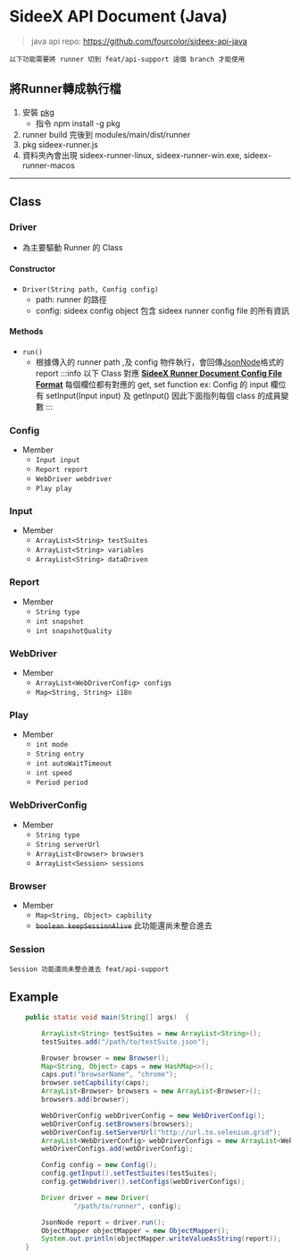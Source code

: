# SideeX API Document (Java)
> java api repo: https://github.com/fourcolor/sideex-api-java
```
以下功能需要將 runner 切到 feat/api-support 這個 branch 才能使用
```

## 將Runner轉成執行檔
1. 安裝 [pkg](https://www.npmjs.com/package/pkg)
    * 指令 npm install -g pkg
2. runner build 完後到 modules/main/dist/runner
3. pkg sideex-runner.js 
4. 資料夾內會出現 sideex-runner-linux, sideex-runner-win.exe, sideex-runner-macos 

---

## Class
### Driver
* 為主要驅動 Runner 的 Class
#### Constructor
* `Driver(String path, Config config)`
    * path: runner 的路徑
    * config: sideex config object 包含 sideex runner config file 的所有資訊
#### Methods
* `run()`
    * 根據傳入的 runner path ,及 config 物件執行，會回傳[JsonNode](https://fasterxml.github.io/jackson-databind/javadoc/2.7/com/fasterxml/jackson/databind/JsonNode.html)格式的report
:::info
以下 Class 對應 **[SideeX Runner Document Config File Format](https://hackmd.io/@sideex/book/%2F%40sideex%2Frunner#Appendix-A---SideeX-Runner-Config-File-Format)**
每個欄位都有對應的 get, set function 
ex: Config 的 input 欄位有 setInput(Input input) 及 getInput()
因此下面指列每個 class 的成員變數
:::
### Config

* Member
    * `Input input`
    * `Report report`
    * `WebDriver webdriver`
    * `Play play`

### Input
* Member
    * `ArrayList<String> testSuites`
    * `ArrayList<String> variables`
    * `ArrayList<String> dataDriven`
### Report
* Member
    * `String type`
    * `int snapshot`
    * `int snapshotQuality`
### WebDriver
* Member
    * `ArrayList<WebDriverConfig> configs`
    * `Map<String, String> i18n`
### Play
* Member
    * `int mode`
    * `String entry`
    * `int autoWaitTimeout`
    * `int speed`
    * `Period period`
### WebDriverConfig
* Member
    * `String type`
    * `String serverUrl`
    * `ArrayList<Browser> browsers`
    * `ArrayList<Session> sessions`
### Browser
* Member 
    * `Map<String, Object> capbility`
    * ~~`boolean keepSessionAlive`~~ 此功能還尚未整合進去
### Session
```
Session 功能還尚未整合進去 feat/api-support 
```


## Example
```java
    public static void main(String[] args)  {

        ArrayList<String> testSuites = new ArrayList<String>();
        testSuites.add("/path/to/testSuite.json");

        Browser browser = new Browser();
        Map<String, Object> caps = new HashMap<>();
        caps.put("browserName", "chrome");
        browser.setCapbility(caps);
        ArrayList<Browser> browsers = new ArrayList<Browser>();
        browsers.add(browser);

        WebDriverConfig webDriverConfig = new WebDriverConfig();
        webDriverConfig.setBrowsers(browsers);
        webDriverConfig.setServerUrl("http://url.to.selenium.grid");
        ArrayList<WebDriverConfig> webDriverConfigs = new ArrayList<WebDriverConfig>();
        webDriverConfigs.add(webDriverConfig);

        Config config = new Config();
        config.getInput().setTestSuites(testSuites);
        config.getWebdriver().setConfigs(webDriverConfigs);

        Driver driver = new Driver(
                "/path/to/runner", config);

        JsonNode report = driver.run();
        ObjectMapper objectMapper = new ObjectMapper();
        System.out.println(objectMapper.writeValueAsString(report));
    }
```
